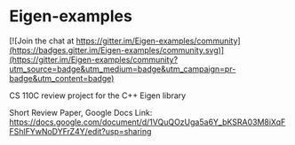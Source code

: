 # Eigen-examples

[![Join the chat at https://gitter.im/Eigen-examples/community](https://badges.gitter.im/Eigen-examples/community.svg)](https://gitter.im/Eigen-examples/community?utm_source=badge&utm_medium=badge&utm_campaign=pr-badge&utm_content=badge)

CS 110C review project for the C++ Eigen library

Short Review Paper, Google Docs Link: https://docs.google.com/document/d/1VQuQOzUga5a6Y_bKSRA03M8iXqFFShlFYwNoDYFrZ4Y/edit?usp=sharing 
